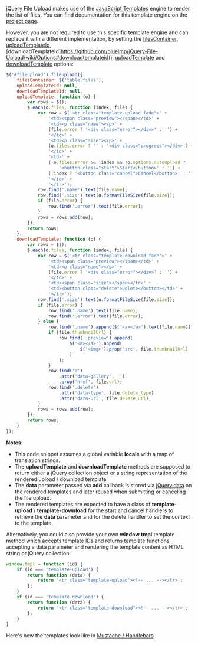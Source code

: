 jQuery File Upload makes use of the [JavaScript Templates](https://github.com/blueimp/JavaScript-Templates) engine to render the list of files.
You can find documentation for this template engine on the [project page](https://github.com/blueimp/JavaScript-Templates).

However, you are not required to use this specific template engine and can replace it with a different implementation, by setting the [filesContainer](https://github.com/blueimp/jQuery-File-Upload/wiki/Options#filescontainer), [uploadTemplateId](https://github.com/blueimp/jQuery-File-Upload/wiki/Options#uploadtemplateid), [downloadTemplateId]https://github.com/blueimp/jQuery-File-Upload/wiki/Options#downloadtemplateid(), [uploadTemplate](https://github.com/blueimp/jQuery-File-Upload/wiki/Options#uploadtemplate) and [downloadTemplate](https://github.com/blueimp/jQuery-File-Upload/wiki/Options#downloadtemplate) options:

```js
$('#fileupload').fileupload({
    filesContainer: $('table.files'),
    uploadTemplateId: null,
    downloadTemplateId: null,
    uploadTemplate: function (o) {
        var rows = $();
        $.each(o.files, function (index, file) {
            var row = $('<tr class="template-upload fade">' +
                '<td><span class="preview"></span></td>' +
                '<td><p class="name"></p>' +
                (file.error ? '<div class="error"></div>' : '') +
                '</td>' +
                '<td><p class="size"></p>' +
                (o.files.error ? '' : '<div class="progress"></div>') +
                '</td>' +
                '<td>' +
                (!o.files.error && !index && !o.options.autoUpload ?
                    '<button class="start">Start</button>' : '') +
                (!index ? '<button class="cancel">Cancel</button>' : '') +
                '</td>' +
                '</tr>');
            row.find('.name').text(file.name);
            row.find('.size').text(o.formatFileSize(file.size));
            if (file.error) {
                row.find('.error').text(file.error);
            }
            rows = rows.add(row);
        });
        return rows;
    },
    downloadTemplate: function (o) {
        var rows = $();
        $.each(o.files, function (index, file) {
            var row = $('<tr class="template-download fade">' +
                '<td><span class="preview"></span></td>' +
                '<td><p class="name"></p>' +
                (file.error ? '<div class="error"></div>' : '') +
                '</td>' +
                '<td><span class="size"></span></td>' +
                '<td><button class="delete">Delete</button></td>' +
                '</tr>');
            row.find('.size').text(o.formatFileSize(file.size));
            if (file.error) {
                row.find('.name').text(file.name);
                row.find('.error').text(file.error);
            } else {
                row.find('.name').append($('<a></a>').text(file.name));
                if (file.thumbnailUrl) {
                    row.find('.preview').append(
                        $('<a></a>').append(
                            $('<img>').prop('src', file.thumbnailUrl)
                        )
                    );
                }
                row.find('a')
                    .attr('data-gallery', '')
                    .prop('href', file.url);
                row.find('.delete')
                    .attr('data-type', file.delete_type)
                    .attr('data-url', file.delete_url);
            }
            rows = rows.add(row);
        });
        return rows;
    }
});
```

**Notes:**

* This code snippet assumes a global variable **locale** with a map of translation strings.
* The **uploadTemplate** and **downloadTemplate** methods are supposed to return either a jQuery collection object or a string representation of the rendered upload / download template.
* The **data** parameter passed via **add** callback is stored via [jQuery.data](http://api.jquery.com/data/) on the rendered templates and later reused when submitting or canceling the file upload.
* The rendered templates are expected to have a class of **template-upload** / **template-download** for the start and cancel handlers to retrieve the **data** parameter and for the delete handler to set the context to the template.

Alternatively, you could also provide your own **window.tmpl** template method which accepts template IDs and returns template functions accepting a data parameter and rendering the template content as HTML string or jQuery collection:

```js
window.tmpl = function (id) {
    if (id === 'template-upload') {
        return function (data) {
            return '<tr class="template-upload"><!-- ... --></tr>';
        };
    }
    if (id === 'template-download') {
        return function (data) {
            return '<tr class="template-download"><!-- ... --></tr>';
        };
    }
}
```

Here's how the templates look like in [Mustache / Handlebars](https://gist.github.com/elmariachi111/5407282)